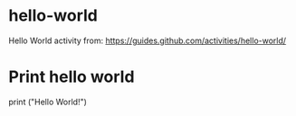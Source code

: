 # hello-world
Hello World activity from: https://guides.github.com/activities/hello-world/

# Print hello world
print ("Hello World!")
